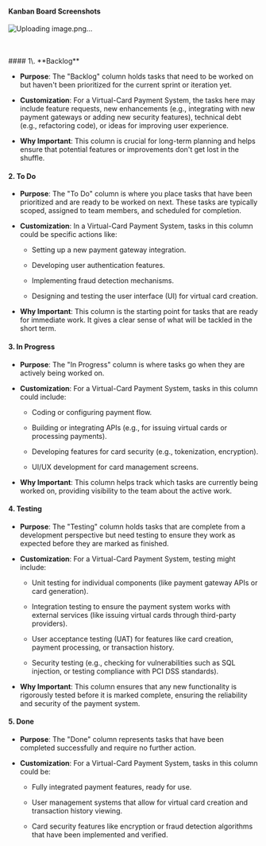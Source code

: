 #### **Kanban Board Screenshots**
![Uploading image.png…]()





<br>
<br>
#### 1\. **Backlog**

*   **Purpose**: The "Backlog" column holds tasks that need to be worked on but haven't been prioritized for the current sprint or iteration yet.
    
*   **Customization**: For a Virtual-Card Payment System, the tasks here may include feature requests, new enhancements (e.g., integrating with new payment gateways or adding new security features), technical debt (e.g., refactoring code), or ideas for improving user experience.
    
*   **Why Important**: This column is crucial for long-term planning and helps ensure that potential features or improvements don't get lost in the shuffle.
    

#### 2\. **To Do**

*   **Purpose**: The "To Do" column is where you place tasks that have been prioritized and are ready to be worked on next. These tasks are typically scoped, assigned to team members, and scheduled for completion.
    
*   **Customization**: In a Virtual-Card Payment System, tasks in this column could be specific actions like:
    
    *   Setting up a new payment gateway integration.
        
    *   Developing user authentication features.
        
    *   Implementing fraud detection mechanisms.
        
    *   Designing and testing the user interface (UI) for virtual card creation.
        
*   **Why Important**: This column is the starting point for tasks that are ready for immediate work. It gives a clear sense of what will be tackled in the short term.
    

#### 3\. **In Progress**

*   **Purpose**: The "In Progress" column is where tasks go when they are actively being worked on.
    
*   **Customization**: For a Virtual-Card Payment System, tasks in this column could include:
    
    *   Coding or configuring payment flow.
        
    *   Building or integrating APIs (e.g., for issuing virtual cards or processing payments).
        
    *   Developing features for card security (e.g., tokenization, encryption).
        
    *   UI/UX development for card management screens.
        
*   **Why Important**: This column helps track which tasks are currently being worked on, providing visibility to the team about the active work.
    

#### 4\. **Testing**

*   **Purpose**: The "Testing" column holds tasks that are complete from a development perspective but need testing to ensure they work as expected before they are marked as finished.
    
*   **Customization**: For a Virtual-Card Payment System, testing might include:
    
    *   Unit testing for individual components (like payment gateway APIs or card generation).
        
    *   Integration testing to ensure the payment system works with external services (like issuing virtual cards through third-party providers).
        
    *   User acceptance testing (UAT) for features like card creation, payment processing, or transaction history.
        
    *   Security testing (e.g., checking for vulnerabilities such as SQL injection, or testing compliance with PCI DSS standards).
        
*   **Why Important**: This column ensures that any new functionality is rigorously tested before it is marked complete, ensuring the reliability and security of the payment system.
    

#### 5\. **Done**

*   **Purpose**: The "Done" column represents tasks that have been completed successfully and require no further action.
    
*   **Customization**: For a Virtual-Card Payment System, tasks in this column could be:
    
    *   Fully integrated payment features, ready for use.
        
    *   User management systems that allow for virtual card creation and transaction history viewing.
        
    *   Card security features like encryption or fraud detection algorithms that have been implemented and verified.
